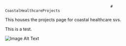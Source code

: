                                                     # CoastalHealthcareProjects
                                                    
This houses the projects page for coastal healthcare svs. 

This is a test. 

![Image Alt Text]([images/Ryan-3.jpg](https://imgur.com/a/yRfL73S)https://imgur.com/a/yRfL73S)
